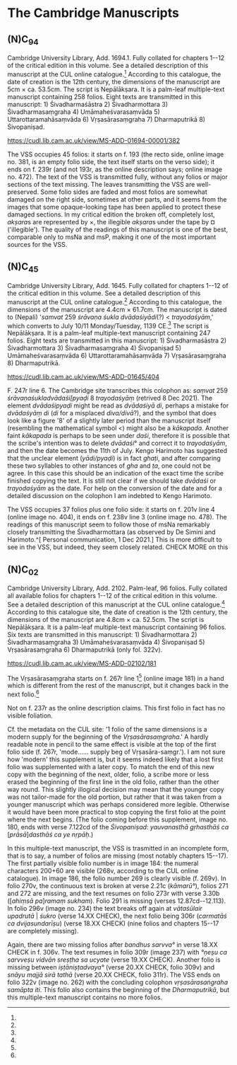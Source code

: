 The Cambridge Manuscripts
=========================

<!-- Back to ManuscriptsConsulted.md -->

(N)C<sub>94</sub> 
----------------- 

<!-- msCa -->

Cambridge University Library, Add. 1694.1. Fully
collated for chapters 1--12 of the critical
edition in this volume.  See a detailed description of this
manuscript at the CUL online catalogue.[^NC94Catlink]
According to this catalogue, the date of creation
is the 12th century, the dimensions of the
manuscript are 5cm × ca. 53.5cm.  The script is
Nepālākṣara.  It is a palm-leaf multiple-text manuscript
containing 258 folios.  Eight texts are transmitted in this
manuscript: 1) Śivadharmaśāstra 2) Śivadharmottara
3) Śivadharmasaṃgraha 4) Umāmaheśvarasaṃvāda 5)
Uttarottaramahāsaṃvāda 6) Vṛṣasārasaṃgraha 7)
Dharmaputrikā 8) Śivopaniṣad.

   [^NC94Catlink]:
   https://cudl.lib.cam.ac.uk/view/MS-ADD-01694-00001/382
          
The VSS occupies 45 folios: it starts on f. 193 (the
recto side, online image no. 381, is an empty folio
side, the text itself starts on the verso side); it
ends on f. 239r (and not 193r, as the online
description says; online image no. 472).  The text of
the VSS is transmitted fully, without any folios or
major sections of the text missing.  The leaves
transmitting the VSS are well-preserved. Some folio
sides are faded and most folios are somewhat damaged on
the right side, sometimes at other parts, and it seems
from the images that some opaque-looking tape has been
applied to protect these damaged sections. In my
critical edition the broken off, completely lost,
*akṣara*s are represented by ×, the illegible *akṣara*s
under the tape by ¤ ('illegible'). The quality of the readings
of this manuscript is one of the best, comparable only
to msNa and msP, making it one of the most important
sources for the VSS.  <!-- ayutaif msCa 1.53d -->



(N)C<sub>45</sub>
-----------------

<!-- msCb -->

Cambridge University Library, Add. 1645.  Fully
collated for chapters 1--12 of the critical
edition in this volume.  See a detailed description of this
manuscript at the CUL online catalogue.[^NC45Catlink]
According to this catalogue, the dimensions of the
manuscript are 4.4cm × 61.7cm.  The manuscript
is dated to (Nepali) '*samvat* 259 *śrāvaṇa
śukla dvādaśiyādi*(?) < *trayodaśyām*,' which
converts to July 10/11 Monday/Tuesday, 1139 CE.[^NC45disc] The
script is Nepālākṣara.  It is a palm-leaf multiple-text
manuscript containing 247 folios.  Eight texts are
transmitted in this manuscript: 1) Śivadharmaśāstra 2)
Śivadharmottara 3) Śivadharmasaṃgraha 4) Śivopaniṣad
5) Umāmaheśvarasaṃvāda 6) Uttarottaramahāsaṃvāda
7) Vṛṣasārasaṃgraha 8) Dharmaputrikā.
   
   [^NC45Catlink]:
   https://cudl.lib.cam.ac.uk/view/MS-ADD-01645/404
  
   [^NC45disc]: 
   F. 247r line 6. The Cambridge site transcribes this
   colophon as: *saṃvat* 259 *śrāvaṇaśukladvādaśi[pyaḍi* 8
   *trayodaśyāṃ* (retrived 8 Dec 2021).  The element
   *dvādaśipyaḍi* might be read as *dvādaśiyā*  *di*,
   perhaps a mistake for *dvādaśyāṃ* *di* (*di* for a
   misplaced *diva/divā*?), and the symbol that does look
   like a figure '8' of a slightly later period than the
   manuscript itself (resembling the mathematical symbol <)
   might also be a *kākapada*. Another faint *kākapada* is
   perhaps to be seen under *daśi*, therefore it is possible
   that the scribe's intention was to delete *dvādaśi*° and
   correct it to *trayodaśyām*, and then the date becomes
   the 11th of July.  Kengo Harimoto has suggested that the
   unclear element (*yādi/pyaḍi*) is in fact *ghaṭi*, and
   after comparing these two syllables to other instances of
   *gha* and *ṭa*, one could not be agree.  In this case
   this should be an indication of the exact time the scribe
   finished copying the text. It is still not clear if we
   should take *dvādaśi* or *trayodaśyām* as the date. 
   For help on the conversion of the date and for a detailed
   discussion on the colophon I am indebted to Kengo
   Harimoto. 
  
The VSS occupies 37 folios plus one folio side: it starts on
f. 201v line 4 (online image no. 404), it ends on f. 238v
line 3 (online image no. 478).  The readings of this
manuscript seem to follow those of msNa remarkably closely
transmitting the Śivadharmottara (as observed by De Simini and
Harimoto.^[
                Personal communication, 1 Dec 2021.] 
This is more difficult to see in the VSS, but indeed, they 
seem closely related. CHECK MORE on this
<!-- run stemma.py and indeed Cb-Na is the 3rd highest score -->



(N)C<sub>02</sub>
-----------------

<!-- msCc -->

Cambridge University Library, Add. 2102. Palm-leaf,
96 folios.  Fully collated all available folios for
chapters 1--12 of the critical edition in this volume.
See a detailed description of this manuscript at the
CUL online catalogue.[^NC02*CUL*link] According to this
catalogue site, the date of creation is the 12th century,
the dimensions of the manuscript are 4.8cm × ca. 52.5cm.
The script is Nepālākṣara.  It is a palm-leaf
multiple-text manuscript containing 96 folios.  Six texts
are transmitted in this manuscript: 1) Śivadharmottara
2) Śivadharmasaṃgraha 3) Umāmaheśvarasaṃvāda 4)
Śivopaniṣad 5) Vṛṣasārasaṃgraha 6) Dharmaputrikā
(only fol. 322v).

  [^NC02*CUL*link]:
  https://cudl.lib.cam.ac.uk/view/MS-ADD-02102/181
    
The Vṛṣasārasaṃgraha starts on f. 267r line 1[^noton237]
(online image 181) in a hand which is different from the
rest of the manuscript, but it changes back in the next
folio.[^NC02*hand]  

   [^noton237]:
   Not on f. 237r as the online description claims.
   This first folio in fact has no visible foliation.
 
   [^NC02*hand]: 
   Cf. the metadata on the CUL site: '1 folio of the same
   dimensions is a modern supply for the beginning of the
   *Vṛṣasārasaṃgraha*.' A hardly readable note in pencil to
   the same effect is visible at the top of the first folio
   side (f. 267r, 'mode......  supply beg of
   Vṛṣasāra-saṃgr.').  I am not sure how 'modern' this
   supplement is, but it seems indeed likely that a lost
   first folio was supplemented with a later copy. To match
   the end of this new copy with the beginning of the next,
   older, folio, a scribe more or less erased the beginning
   of the first line in the old folio, rather than the other
   way round. This slightly illogical decision may mean that
   the younger copy was not tailor-made for the old portion,
   but rather that it was taken from a younger manuscript
   which was perhaps considered more legible.  Otherwise it
   would have been more practical to stop copying the first
   folio at the point where the next begins.  (The folio
   coming before this supplement, image no. 180, ends with
   verse 7.122cd of the *Śivopaniṣad*: *yauvanasthā
   gṛhasthāś ca* [*prāsā*]*dasthāś ca ye nṛpāḥ*.) 


In this multiple-text manuscript, the VSS is trasmitted
in an incomplete form, that is to say, a number of folios
are missing (most notably chapters 15--17). The first
partially visible folio number is in image 184: the
numeral characters 200+60 are visible (268v, according
to the CUL online catalogue).  In image 186, the folio
number 269 is clearly visible (f.  269v).  In folio
270v, the continuous text is broken at verse 2.21c
(*kāmarū°*), folios 271 and 272 are missing, and the
text resumes on folio 273r with verse 3.30b ([*ahiṃsā
pa*]*ramaṃ* *sukham*). Folio 291 is missing (verses
12.87cd--12.113). In folio 296v (image no. 234)
the text breaks off again at *vātaśūlair upadrutā* |
*śukro* (verse 14.XX CHECK), the next folio being 306r
(*carmatāś ca dvijasundarīṣu*) (verse 18.XX CHECK)
(nine folios and chapters 15--17 are completely missing).

Again, there are two missing folios after *bandhus sarvva°*
in verse 18.XX CHECK in f. 306v.  The text resumes in folio
309r (image 237) with *°ṇeṣu ca sarvveṣu vidvān sreṣṭha sa
ucyate* (verse 19.XX CHECK).  Another folio is missing
between *iṣṭāniṣṭadvaya°* (verse 20.XX CHECK, folio 309v)
and *snāyu majjā sirā tathā* (verse 20.XX CHECK, folio
311r).  The VSS ends on folio 322v (image no. 262) with the
concluding colophon *vṛṣasārasaṅgraha samāpta iti*.  This
folio also contains the beginning of the *Dharmaputrikā*,
but this multiple-text manuscript contains no more folios.
